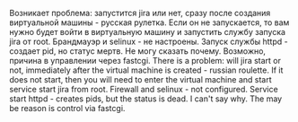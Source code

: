 Возникает проблема: запустится jira или нет, сразу после создания виртуальной машины - русская рулетка.
Если он не запускается, то вам нужно будет войти в виртуальную машину и запустить службу запуска jira от root.
Брандмауэр и selinux - не настроены. Запуск службы httpd - создает pid, но статус мертв.
Не могу сказать почему. Возможно, причина в управлении через fastcgi.
There is a problem: will jira start or not, immediately after the virtual machine is created - russian roulette.
If it does not start, then you will need to enter the virtual machine and start service start jira from root.
Firewall and selinux - not configured. Service start httpd - creates pids, but the status is dead. I can't say why.
The may be reason is control via fastcgi.
